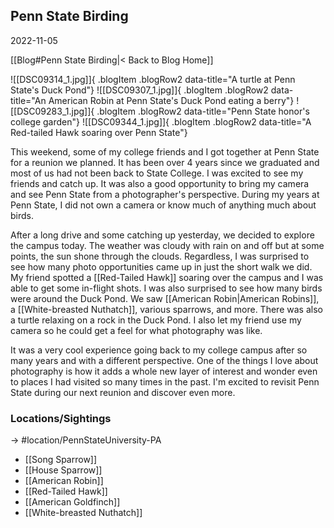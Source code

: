 
## Penn State Birding
2022-11-05

[[Blog#Penn State Birding|< Back to Blog Home]]

![[DSC09314_1.jpg]]{ .blogItem .blogRow2 data-title="A turtle at Penn State's Duck Pond"}
![[DSC09307_1.jpg]]{ .blogItem .blogRow2 data-title="An American Robin at Penn State's Duck Pond eating a berry"}
![[DSC09283_1.jpg]]{ .blogItem .blogRow2 data-title="Penn State honor's college garden"}
![[DSC09344_1.jpg]]{ .blogItem .blogRow2 data-title="A Red-tailed Hawk soaring over Penn State"}

This weekend, some of my college friends and I got together at Penn State for a reunion we planned. It has been over 4 years since we graduated and most of us had not been back to State College. I was excited to see my friends and catch up. It was also a good opportunity to bring my camera and see Penn State from a photographer's perspective. During my years at Penn State, I did not own a camera or know much of anything much about birds.

After a long drive and some catching up yesterday, we decided to explore the campus today. The weather was cloudy with rain on and off but at some points, the sun shone through the clouds. Regardless, I was surprised to see how many photo opportunities came up in just the short walk we did. My friend spotted a [[Red-Tailed Hawk]] soaring over the campus and I was able to get some in-flight shots. I was also surprised to see how many birds were around the Duck Pond. We saw [[American Robin|American Robins]], a [[White-breasted Nuthatch]], various sparrows, and more. There was also a turtle relaxing on a rock in the Duck Pond. I also let my friend use my camera so he could get a feel for what photography was like. 

It was a very cool experience going back to my college campus after so many years and with a different perspective. One of the things I love about photography is how it adds a whole new layer of interest and wonder even to places I had visited so many times in the past. I'm excited to revisit Penn State during our next reunion and discover even more.


### Locations/Sightings

-> #location/PennStateUniversity-PA

- [[Song Sparrow]]
- [[House Sparrow]]
- [[American Robin]]
- [[Red-Tailed Hawk]]
- [[American Goldfinch]]
- [[White-breasted Nuthatch]]